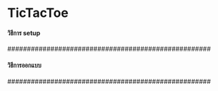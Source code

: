 # TicTacToe
#### วิธีการ setup
####################################################


#### วิธีการออกแบบ
####################################################